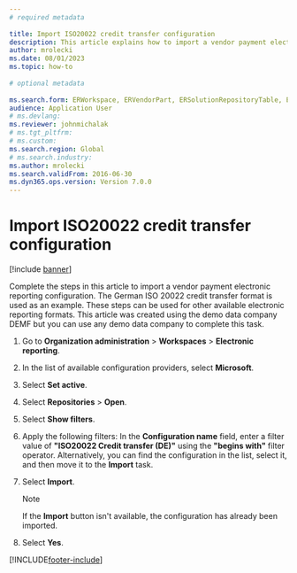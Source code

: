 ```yaml
--- 
# required metadata 
 
title: Import ISO20022 credit transfer configuration
description: This article explains how to import a vendor payment electronic reporting configuration. 
author: mrolecki
ms.date: 08/01/2023
ms.topic: how-to 
 
# optional metadata 
 
ms.search.form: ERWorkspace, ERVendorPart, ERSolutionRepositoryTable, ERSolutionImport   
audience: Application User 
# ms.devlang:  
ms.reviewer: johnmichalak
# ms.tgt_pltfrm:  
# ms.custom:  
ms.search.region: Global
# ms.search.industry: 
ms.author: mrolecki
ms.search.validFrom: 2016-06-30 
ms.dyn365.ops.version: Version 7.0.0 
---
```

# Import ISO20022 credit transfer configuration

[!include [banner](../../includes/banner.md)]

Complete the steps in this article to import a vendor payment electronic reporting configuration. The German ISO 20022 credit transfer format is used as an example. These steps can be used for other available electronic reporting formats. This article was created using the demo data company DEMF but you can use any demo data company to complete this task.

1. Go to **Organization administration** > **Workspaces** > **Electronic reporting**.
2. In the list of available configuration providers, select **Microsoft**.
3. Select **Set active**.
4. Select **Repositories** > **Open**.
5. Select **Show filters**.
6. Apply the following filters: In the **Configuration name** field, enter a filter value of **"ISO20022 Credit transfer (DE)"** using the **"begins with"** filter operator. Alternatively, you can find the configuration in the list, select it, and then move it to the **Import** task.  
7. Select **Import**.

   > [!NOTE]
   > If the **Import** button isn't available, the configuration has already been imported.
   
8. Select **Yes**.



[!INCLUDE[footer-include](../../../includes/footer-banner.md)]
